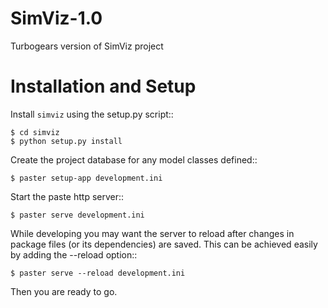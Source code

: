 SimViz-1.0
==========

Turbogears version of SimViz project


Installation and Setup
======================

Install ``simviz`` using the setup.py script::

    $ cd simviz
    $ python setup.py install

Create the project database for any model classes defined::

    $ paster setup-app development.ini

Start the paste http server::

    $ paster serve development.ini

While developing you may want the server to reload after changes in package files (or its dependencies) are saved. This can be achieved easily by adding the --reload option::

    $ paster serve --reload development.ini

Then you are ready to go.
